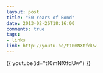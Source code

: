 ```yaml
---
layout: post
title: "50 Years of Bond"
date: 2013-02-26T18:16:00
comments: true
tags:
- links
link: http://youtu.be/t10mNXtfdUw 
---
```

{{ youtube(id="t10mNXtfdUw") }}
